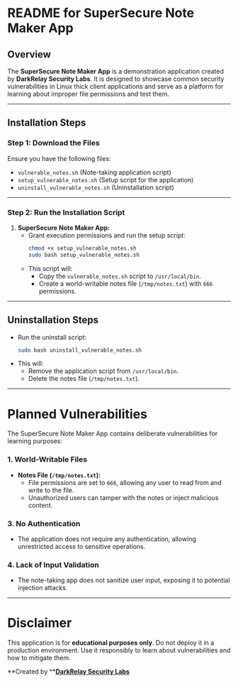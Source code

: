 # README for SuperSecure Note Maker App

## Overview

The **SuperSecure Note Maker App** is a demonstration application created by **DarkRelay Security Labs**. It is designed to showcase common security vulnerabilities in Linux thick client applications and serve as a platform for learning about improper file permissions and test them.

---

## Installation Steps

### Step 1: Download the Files

Ensure you have the following files:

- `vulnerable_notes.sh` (Note-taking application script)
- `setup_vulnerable_notes.sh` (Setup script for the application)
- `uninstall_vulnerable_notes.sh` (Uninstallation script)

---

### Step 2: Run the Installation Script

1. **SuperSecure Note Maker App:**
   - Grant execution permissions and run the setup script:
     ```bash
     chmod +x setup_vulnerable_notes.sh
     sudo bash setup_vulnerable_notes.sh
     ```
   - This script will:
     - Copy the `vulnerable_notes.sh` script to `/usr/local/bin`.
     - Create a world-writable notes file (`/tmp/notes.txt`) with `666` permissions.

---

## Uninstallation Steps

- Run the uninstall script:
  ```bash
  sudo bash uninstall_vulnerable_notes.sh
  ```
- This will:
  - Remove the application script from `/usr/local/bin`.
  - Delete the notes file (`/tmp/notes.txt`).

---

# Planned Vulnerabilities

The SuperSecure Note Maker App contains deliberate vulnerabilities for learning purposes:

### 1. **World-Writable Files**

- **Notes File (****`/tmp/notes.txt`****):**
  - File permissions are set to `666`, allowing any user to read from and write to the file.
  - Unauthorized users can tamper with the notes or inject malicious content.

### 3. **No Authentication**

- The application does not require any authentication, allowing unrestricted access to sensitive operations.

### 4. **Lack of Input Validation**

- The note-taking app does not sanitize user input, exposing it to potential injection attacks.

---

# Disclaimer

This application is for **educational purposes only**. Do not deploy it in a production environment. Use it responsibly to learn about vulnerabilities and how to mitigate them.

**Created by ****[DarkRelay Security Labs](https://www.darkrelay.com)**
